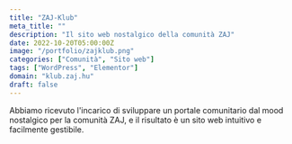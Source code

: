 ```yaml
---
title: "ZAJ-Klub"
meta_title: ""
description: "Il sito web nostalgico della comunità ZAJ"
date: 2022-10-20T05:00:00Z
image: "/portfolio/zajklub.png"
categories: ["Comunità", "Sito web"]
tags: ["WordPress", "Elementor"]
domain: "klub.zaj.hu"
draft: false
---
```


Abbiamo ricevuto l'incarico di sviluppare un portale comunitario dal mood nostalgico per la comunità ZAJ, e il risultato è un sito web intuitivo e facilmente gestibile.
